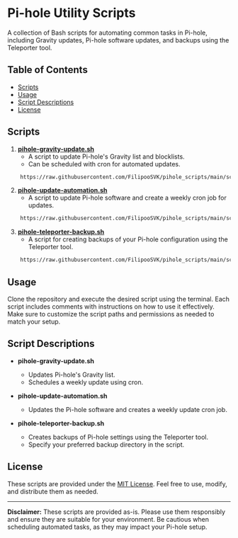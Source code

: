 # Pi-hole Utility Scripts

A collection of Bash scripts for automating common tasks in Pi-hole, including Gravity updates, Pi-hole software updates, and backups using the Teleporter tool.

## Table of Contents

- [Scripts](#scripts)
- [Usage](#usage)
- [Script Descriptions](#script-descriptions)
- [License](#license)

## Scripts

1. [**pihole-gravity-update.sh**](pihole-gravity-update.sh)
   - A script to update Pi-hole's Gravity list and blocklists.
   - Can be scheduled with cron for automated updates.
```bash
    https://raw.githubusercontent.com/FilipooSVK/pihole_scripts/main/scripts/pihole-backup.sh
```

2. [**pihole-update-automation.sh**](pihole-update-automation.sh)
   - A script to update Pi-hole software and create a weekly cron job for updates.
  
```bash
    https://raw.githubusercontent.com/FilipooSVK/pihole_scripts/main/scripts/pihole-gravity-update.sh
```

3. [**pihole-teleporter-backup.sh**](pihole-teleporter-backup.sh)
   - A script for creating backups of your Pi-hole configuration using the Teleporter tool.

```bash
    https://raw.githubusercontent.com/FilipooSVK/pihole_scripts/main/scripts/pihole-backup.sh
```

## Usage

Clone the repository and execute the desired script using the terminal. Each script includes comments with instructions on how to use it effectively. Make sure to customize the script paths and permissions as needed to match your setup.

## Script Descriptions

- **pihole-gravity-update.sh**
  - Updates Pi-hole's Gravity list.
  - Schedules a weekly update using cron.
  
- **pihole-update-automation.sh**
  - Updates the Pi-hole software and creates a weekly update cron job.
  
- **pihole-teleporter-backup.sh**
  - Creates backups of Pi-hole settings using the Teleporter tool.
  - Specify your preferred backup directory in the script.

## License

These scripts are provided under the [MIT License](LICENSE). Feel free to use, modify, and distribute them as needed.

---

**Disclaimer:** These scripts are provided as-is. Please use them responsibly and ensure they are suitable for your environment. Be cautious when scheduling automated tasks, as they may impact your Pi-hole setup.
